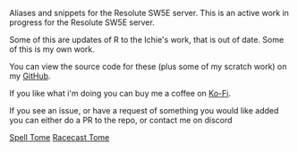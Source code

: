 Aliases and snippets for the Resolute SW5E server. This is an active work in progress for the Resolute SW5E server.

Some of this are updates of R to the Ichie's work, that is out of date. Some of this is my own work. 

You can view the source code for these (plus some of my scratch work) on my [GitHub](https://github.com/Corvux89/Corvux-Avrae-Aliases).

If you like what i'm doing you can buy me a coffee on [Ko-Fi](https://ko-fi.com/corvux).

If you see an issue, or have a request of something you would like added you can either do a PR to the repo, or contact me on discord
 
[Spell Tome](https://avrae.io/homebrew/spells/60f243f60dc83c7c1d3a37cc)
[Racecast Tome](https://avrae.io/homebrew/spells/63f6250d10480b313f4ee666)
